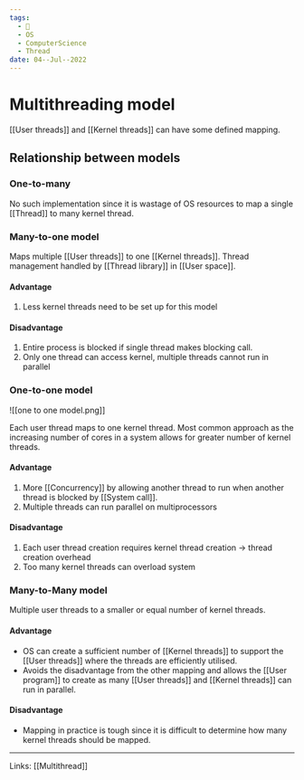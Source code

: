 ```yaml
---
tags:
  - 🌱
  - OS
  - ComputerScience
  - Thread
date: 04--Jul--2022
---
```


# Multithreading model

[[User threads]] and [[Kernel threads]] can have some defined mapping.

## Relationship between models
### One-to-many
No such implementation since it is wastage of OS resources to map a single [[Thread]] to many kernel thread.

### Many-to-one model
Maps multiple [[User threads]] to one [[Kernel threads]]. Thread management handled by [[Thread library]] in [[User space]].

#### Advantage
1. Less kernel threads need to be set up for this model
#### Disadvantage
1. Entire process is blocked if single thread makes blocking call.
2. Only one thread can access kernel, multiple threads cannot run in parallel

### One-to-one model

![[one to one model.png]]

Each user thread maps to one kernel thread. Most common approach as the increasing number of cores in a system allows for greater number of kernel threads.

#### Advantage
1. More [[Concurrency]] by allowing another thread to run when another thread is blocked by [[System call]].
2. Multiple threads can run parallel on multiprocessors

#### Disadvantage
1. Each user thread creation requires kernel thread creation -> thread creation overhead
2. Too many kernel threads can overload system

### Many-to-Many model

Multiple user threads to a smaller or equal number of kernel threads.

#### Advantage
- OS can create a sufficient number of [[Kernel threads]] to support the [[User threads]] where the threads are efficiently utilised.
- Avoids the disadvantage from the other mapping and allows the [[User program]] to create as many [[User threads]] and [[Kernel threads]] can run in parallel.

#### Disadvantage

- Mapping in practice is tough since it is difficult to determine how many kernel threads should be mapped.

---
Links: [[Multithread]]